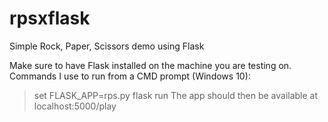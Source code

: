 # rpsxflask
Simple Rock, Paper, Scissors demo using Flask

Make sure to have Flask installed on the machine you are testing on.
Commands I use to run from a CMD prompt (Windows 10):
>set FLASK_APP=rps.py
>flask run
The app should then be available at localhost:5000/play
